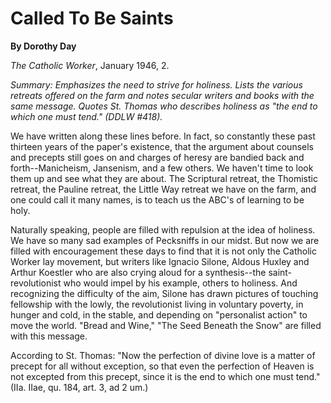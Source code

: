 Called To Be Saints
===================

**By Dorothy Day**

*The Catholic Worker*, January 1946, 2.

*Summary: Emphasizes the need to strive for holiness. Lists the various
retreats offered on the farm and notes secular writers and books with
the same message. Quotes St. Thomas who describes holiness as "the end
to which one must tend." (DDLW \#418).*

We have written along these lines before. In fact, so constantly these
past thirteen years of the paper's existence, that the argument about
counsels and precepts still goes on and charges of heresy are bandied
back and forth--Manicheism, Jansenism, and a few others. We haven't time
to look them up and see what they are about. The Scriptural retreat, the
Thomistic retreat, the Pauline retreat, the Little Way retreat we have
on the farm, and one could call it many names, is to teach us the ABC's
of learning to be holy.

Naturally speaking, people are filled with repulsion at the idea of
holiness. We have so many sad examples of Pecksniffs in our midst. But
now we are filled with encouragement these days to find that it is not
only the Catholic Worker lay movement, but writers like Ignacio Silone,
Aldous Huxley and Arthur Koestler who are also crying aloud for a
synthesis--the saint-revolutionist who would impel by his example,
others to holiness. And recognizing the difficulty of the aim, Silone
has drawn pictures of touching fellowship with the lowly, the
revolutionist living in voluntary poverty, in hunger and cold, in the
stable, and depending on "personalist action" to move the world. "Bread
and Wine," "The Seed Beneath the Snow" are filled with this message.

According to St. Thomas: "Now the perfection of divine love is a matter
of precept for all without exception, so that even the perfection of
Heaven is not excepted from this precept, since it is the end to which
one must tend." (IIa. IIae, qu. 184, art. 3, ad 2 um.)

